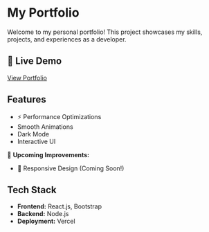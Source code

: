 # My Portfolio

Welcome to my personal portfolio! This project showcases my skills, projects, and experiences as a developer.

## 🔗 Live Demo
[View Portfolio](https://gulnaazparveen-dev.vercel.app)

## Features  
- ⚡ Performance Optimizations  
- Smooth Animations  
- Dark Mode  
- Interactive UI  

🚀 **Upcoming Improvements:**  
- 📱 Responsive Design (Coming Soon!)  

## Tech Stack
- **Frontend:** React.js, Bootstrap  
- **Backend:** Node.js  
- **Deployment:** Vercel  

